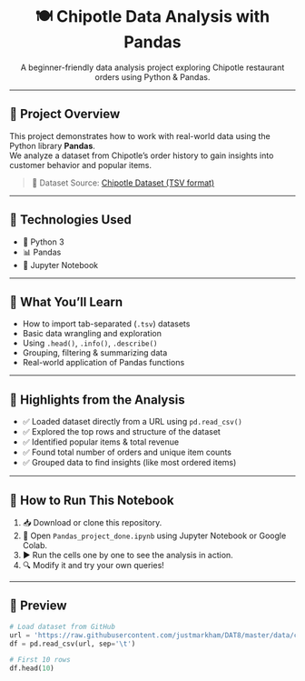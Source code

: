 <h1 align="center">🍽️ Chipotle Data Analysis with Pandas</h1>

<p align="center">
  A beginner-friendly data analysis project exploring Chipotle restaurant orders using Python & Pandas.
</p>

---

## 📂 Project Overview

This project demonstrates how to work with real-world data using the Python library **Pandas**.  
We analyze a dataset from Chipotle’s order history to gain insights into customer behavior and popular items.

> 🔗 Dataset Source: [Chipotle Dataset (TSV format)](https://raw.githubusercontent.com/justmarkham/DAT8/master/data/chipotle.tsv)

---

## 🚀 Technologies Used

- 🐍 Python 3
- 📊 Pandas
- 📒 Jupyter Notebook

---

## 🧠 What You’ll Learn

- How to import tab-separated (`.tsv`) datasets
- Basic data wrangling and exploration
- Using `.head()`, `.info()`, `.describe()`
- Grouping, filtering & summarizing data
- Real-world application of Pandas functions

---

## 📌 Highlights from the Analysis

- ✅ Loaded dataset directly from a URL using `pd.read_csv()`
- ✅ Explored the top rows and structure of the dataset
- ✅ Identified popular items & total revenue
- ✅ Found total number of orders and unique item counts
- ✅ Grouped data to find insights (like most ordered items)

---

## 🧾 How to Run This Notebook

1. 📥 Download or clone this repository.
2. 🧠 Open `Pandas_project_done.ipynb` using Jupyter Notebook or Google Colab.
3. ▶️ Run the cells one by one to see the analysis in action.
4. 🔍 Modify it and try your own queries!

---

## 📸 Preview

```python
# Load dataset from GitHub
url = 'https://raw.githubusercontent.com/justmarkham/DAT8/master/data/chipotle.tsv'
df = pd.read_csv(url, sep='\t')

# First 10 rows
df.head(10)
